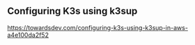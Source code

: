 ## Configuring K3s using k3sup
https://towardsdev.com/configuring-k3s-using-k3sup-in-aws-a4e100da2f52

